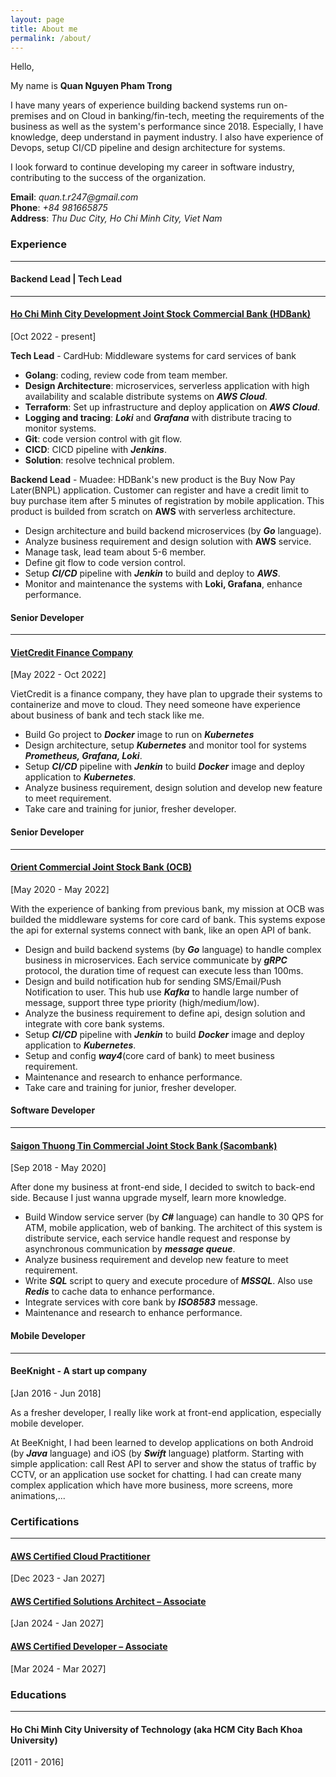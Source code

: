 ```yaml
---
layout: page
title: About me
permalink: /about/
---
```


Hello,

My name is **Quan Nguyen Pham Trong**

I have many years of experience building backend systems run on-premises and on Cloud in banking/fin-tech, meeting the requirements of the business as well as the system's performance since 2018. Especially, I have knowledge, deep understand in payment industry. I also have experience of Devops, setup CI/CD pipeline and design architecture for systems.

I look forward to continue developing my career in software industry, contributing to the success of the organization.

**Email**: _quan.t.r247@gmail.com_\
**Phone**: _+84 981665875_\
**Address**: _Thu Duc City, Ho Chi Minh City, Viet Nam_

### **Experience**
---

#### **Backend Lead | Tech Lead**
---
#### [Ho Chi Minh City Development Joint Stock Commercial Bank (HDBank)](https://hdbank.com.vn/)
[Oct 2022 - present]

**Tech Lead** - 
CardHub: Middleware systems for card services of bank

* **Golang**: coding, review code from team member.
* **Design Architecture**: microservices, serverless application with high availability and scalable distribute systems on _**AWS Cloud**_.
* **Terraform**: Set up infrastructure and deploy application on _**AWS Cloud**_.
* **Logging and tracing**: _**Loki**_ and _**Grafana**_ with distribute tracing to monitor systems.
* **Git**: code version control with git flow.
* **CICD**: CICD pipeline with _**Jenkins**_.
* **Solution**: resolve technical problem. 

**Backend Lead** - 
Muadee: HDBank's new product is the Buy Now Pay Later(BNPL) application. Customer can register and have a credit limit to buy purchase item after 5 minutes of registration by mobile application. This product is builded from scratch on **AWS** with serverless architecture.

* Design architecture and build backend microservices (by _**Go**_ language).
* Analyze business requirement and design solution with **AWS** service.
* Manage task, lead team about 5-6 member.
* Define git flow to code version control.
* Setup _**CI/CD**_ pipeline with _**Jenkin**_ to build and deploy to _**AWS**_.
* Monitor and maintenance the systems with __**Loki, Grafana**__, enhance performance.

#### **Senior Developer**
---
#### [VietCredit Finance Company](https://www.vietcredit.vn/)
[May 2022 - Oct 2022]

VietCredit is a finance company, they have plan to upgrade their systems to containerize and move to cloud. They need someone have experience about business of bank and tech stack like me.

* Build Go project to _**Docker**_ image to run on _**Kubernetes**_
* Design architecture, setup _**Kubernetes**_ and monitor tool for systems _**Prometheus, Grafana, Loki**_.
* Setup _**CI/CD**_ pipeline with _**Jenkin**_ to build _**Docker**_ image and deploy application to _**Kubernetes**_.
* Analyze business requirement, design solution and develop new feature to meet requirement.
* Take care and training for junior, fresher developer.

#### **Senior Developer**
---
#### [Orient Commercial Joint Stock Bank (OCB)](https://go.ocb.com.vn/)
[May 2020 - May 2022]

With the experience of banking from previous bank, my mission at OCB was builded the middleware systems for core card of bank. This systems expose the api for external systems connect with bank, like an open API of bank.

* Design and build backend systems (by _**Go**_ language) to handle complex business in microservices. Each service communicate by _**gRPC**_ protocol, the duration time of request can execute less than 100ms.
* Design and build notification hub for sending SMS/Email/Push Notification to user. This hub use _**Kafka**_ to handle large number of message, support three type priority (high/medium/low).
* Analyze the business requirement to define api, design solution and integrate with core bank systems.
* Setup _**CI/CD**_ pipeline with _**Jenkin**_ to build _**Docker**_ image and deploy application to _**Kubernetes**_.
* Setup and config _**way4**_(core card of bank) to meet business requirement.
* Maintenance and research to enhance performance.
* Take care and training for junior, fresher developer.

#### **Software Developer**
---
#### [Saigon Thuong Tin Commercial Joint Stock Bank (Sacombank)](https://wwww.sacombank.com.vn) 
[Sep 2018 - May 2020]

After done my business at front-end side, I decided to switch to back-end side. Because I just wanna upgrade myself, learn more knowledge.

* Build Window service server (by _**C#**_ language) can handle to 30 QPS for ATM, mobile application, web of banking. The architect of this system is distribute service, each service handle request and response by asynchronous communication by _**message queue**_.
* Analyze business requirement and develop new feature to meet requirement.
* Write _**SQL**_ script to query and execute procedure of _**MSSQL**_. Also use _**Redis**_ to cache data to enhance performance.
* Integrate services with core bank by _**ISO8583**_ message.
* Maintenance and research to enhance performance.

#### **Mobile Developer**
---
#### BeeKnight - A start up company
[Jan 2016 - Jun 2018]

As a fresher developer, I really like work at front-end application, especially mobile developer.

At BeeKnight, I had been learned to develop applications on both Android (by _**Java**_ language) and iOS (by _**Swift**_ language) platform. Starting with simple application: call Rest API to server and show the status of traffic by CCTV, or an application use socket for chatting. I had can create many complex application which have more business, more screens, more animations,...

### **Certifications**
---

#### [AWS Certified Cloud Practitioner](https://www.credly.com/badges/eb82b676-e80c-4e6f-8805-42d40021aa7d/linked_in_profile)
[Dec 2023 - Jan 2027]

#### [AWS Certified Solutions Architect – Associate](https://www.credly.com/badges/bbcc2729-6b7c-4124-8336-da2433ebcd4c/linked_in_profile)
[Jan 2024 - Jan 2027]

#### [AWS Certified Developer – Associate](https://www.credly.com/badges/92fa19b8-f2c0-4c2a-8158-d3c8eb687c7b/linked_in_profile)
[Mar 2024 - Mar 2027]

### **Educations**
---

#### Ho Chi Minh City University of Technology (aka HCM City Bach Khoa University)
[2011 - 2016]

